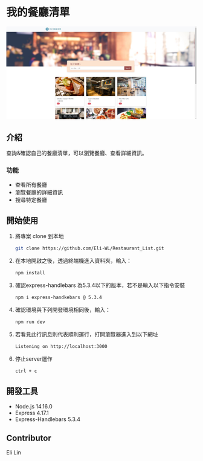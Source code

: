 # 我的餐廳清單

![Index page about Restaurant List](./public/Image/index.jpg)

## 介紹

查詢&確認自己的餐廳清單，可以瀏覽餐廳、查看詳細資訊。

### 功能

- 查看所有餐廳
- 瀏覽餐廳的詳細資訊
- 搜尋特定餐廳

## 開始使用

1. 將專案 clone 到本地

   ```bash
   git clone https://github.com/Eli-WL/Restaurant_List.git
   ```

2. 在本地開啟之後，透過終端機進入資料夾，輸入：

   ```bash
   npm install
   ```

3. 確認express-handlebars 為5.3.4以下的版本，若不是輸入以下指令安裝

   ```bash
   npm i express-handkebars @ 5.3.4
   ```


4. 確認環境與下列開發環境相同後，輸入：

   ```bash
   npm run dev
   ```

5. 若看見此行訊息則代表順利運行，打開瀏覽器進入到以下網址

   ```bash
   Listening on http://localhost:3000
   ```

6. 停止server運作

   ```bash
   ctrl + c
   ```

## 開發工具

- Node.js 14.16.0
- Express 4.17.1
- Express-Handlebars 5.3.4


## Contributor
Eli Lin